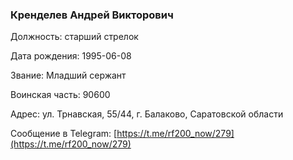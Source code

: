 ### Кренделев Андрей Викторович 

Должность: старший стрелок

Дата рождения: 1995-06-08

Звание: Младший сержант

Воинская часть: 90600

Адрес: ул. Трнавская, 55/44, г. Балаково, Саратовской области

Сообщение в Telegram: [https://t.me/rf200_now/279](https://t.me/rf200_now/279)
